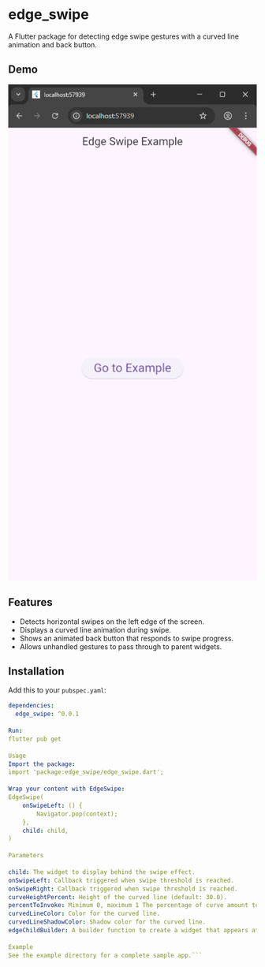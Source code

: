# edge_swipe

A Flutter package for detecting edge swipe gestures with a curved line animation and back button.

## Demo
![Edge Swipe Demo](https://raw.githubusercontent.com/Tuandiep98/edge_swipe/main/assets/edge_swipe_demo.gif)

## Features
- Detects horizontal swipes on the left edge of the screen.
- Displays a curved line animation during swipe.
- Shows an animated back button that responds to swipe progress.
- Allows unhandled gestures to pass through to parent widgets.

## Installation
Add this to your `pubspec.yaml`:
```yaml
dependencies:
  edge_swipe: ^0.0.1

Run:
flutter pub get

Usage
Import the package:
import 'package:edge_swipe/edge_swipe.dart';

Wrap your content with EdgeSwipe:
EdgeSwipe(
    onSwipeLeft: () {
        Navigator.pop(context);
    },
    child: child,
)

Parameters

child: The widget to display behind the swipe effect.
onSwipeLeft: Callback triggered when swipe threshold is reached.
onSwipeRight: Callback triggered when swipe threshold is reached.
curveHeightPercent: Height of the curved line (default: 30.0).
percentToInvoke: Minimum 0, maximum 1 The percentage of curve amount to invoke the swipe action. Default is 0.3, meaning the swipe action will be invoked when the curve amount reaches 30%.
curvedLineColor: Color for the curved line.
curvedLineShadowColor: Shadow color for the curved line.
edgeChildBuilder: A builder function to create a widget that appears at the edge during the swipe. The function receives the current context and a boolean indicating if the swipe action has been invoked.

Example
See the example directory for a complete sample app.```
